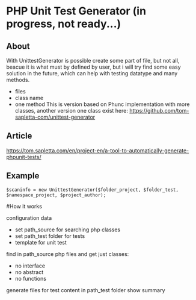 # PHP Unit Test Generator (in progress, not ready...)
## About
With UnittestGenerator is possible create some part of file, but not all, beacue it is what must by defined by user, but i will try find some easy solution in the future, which can help with testing datatype and many methods.
+ files
+ class name
+ one method
This is version based on Phunc implementation with more classes, another version one class exist here:
https://github.com/tom-sapletta-com/unittest-generator

## Article
https://tom.sapletta.com/en/project-en/a-tool-to-automatically-generate-phpunit-tests/

## Example
```
$scaninfo = new UnittestGenerator($folder_project, $folder_test, $namespace_project, $project_author);
```

#How it works

configuration data
 + set path_source for searching php classes
 + set path_test folder for tests
 + template for unit test

find in path_source php files and get just classes:
 + no interface
 + no abstract
 + no functions

generate files for test content in path_test folder
show summary
